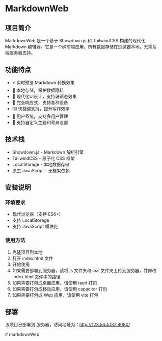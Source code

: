 # MarkdownWeb

## 项目简介
MarkdownWeb 是一个基于 Showdown.js 和 TailwindCSS 构建的现代化 Markdown 编辑器。它是一个纯前端应用，所有数据存储在浏览器本地，无需后端服务器支持。

## 功能特点
- ⚡️ 实时预览 Markdown 转换效果
- 💾 本地存储，保护数据隐私
- 🎨 现代化UI设计，支持玻璃态效果
- 📱 完全响应式，支持各种设备
- ⌨️ 快捷键支持，提升写作效率
- 👥 用户系统，支持多用户管理
- 🎯 支持自定义主题和背景设置

## 技术栈
- Showdown.js - Markdown 解析引擎
- TailwindCSS - 原子化 CSS 框架
- LocalStorage - 本地数据存储
- 原生 JavaScript - 无框架依赖

## 安装说明

### 环境要求
- 现代浏览器（支持 ES6+）
- 支持 LocalStorage
- 支持 JavaScript 模块化

### 使用方法
1. 克隆项目到本地
2. 打开 index.html 文件
3. 开始使用
4. 如果需要部署到服务器，请将 js 文件夹和 css 文件夹上传到服务器，并修改 index.html 文件中的路径
5. 如果需要打包成桌面应用，请使用 tauri 打包
6. 如果需要打包成移动应用，请使用 capacitor 打包
7. 如果需要打包成 Web 应用，请使用 vite 打包

## 部署
该项目已部署到 服务器，访问地址为：http://123.56.4.137:8080/

#   m a r k d o w n W e b  
 